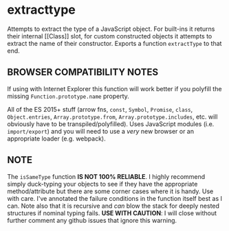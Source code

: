 # extracttype

Attempts to extract the type of a JavaScript object. For built-ins
it returns their internal [[Class]] slot, for custom constructed
objects it attempts to extract the name of their constructor. Exports
a function `extractType` to that end.

## BROWSER COMPATIBILITY NOTES

If using with Internet Explorer this function will work better if
you polyfill the missing `Function.prototype.name` property.

All of the ES 2015+ stuff (arrow fns, `const`, `Symbol`, `Promise`, `class`,
`Object.entries`, `Array.prototype.from`, `Array.prototype.includes`, etc.
will obviously have to be transpiled/polyfilled). Uses JavaScript
modules (i.e. `import/export`) and you will need to use a *very* new
browser or an appropriate loader (e.g. webpack).

## NOTE
The `isSameType` function **IS NOT 100% RELIABLE**. I highly
recommend simply duck-typing your objects to see if they have the
appropriate method/attribute but there are some corner cases where
it is handy. Use with care. I've annotated the failure conditions
in the function itself best as I can. Note also that it is recursive
and *can* blow the stack for deeply nested structures if nominal
typing fails. **USE WITH CAUTION**: I will close without further
comment any github issues that ignore this warning.
